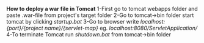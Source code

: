 **How to deploy a war file in Tomcat**
1-First go to tomcat webapps folder and paste .war-file from project's target folder
2-Go to tomcat->bin folder start tomcat by clicking _startup.bat_
3-Go to browser write _localhost:{port}/{project name}/{servlet-map}_ eg. _localhost:8080/ServletApplication/_
4-To terminate Tomcat run _shutdown.bat_ from tomcat->bin folder
